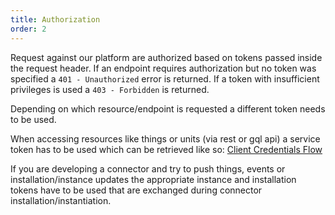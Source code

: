 ```yaml
---
title: Authorization
order: 2
---
```


Request against our platform are authorized based on tokens passed inside the request header. If an endpoint requires authorization but no token was specified a `401 - Unauthorized` error is returned. If a token with insufficient privileges is used a `403 - Forbidden` is returned.

Depending on which resource/endpoint is requested a different token needs to be used.

When accessing resources like things or units (via rest or gql api) a service token has to be used which can be retrieved like so: [Client Credentials Flow](https://docs.connctd.io/oauth2/#client-credentials-flow)

If you are developing a connector and try to push things, events or installation/instance updates the appropriate instance and installation tokens have to be used that are exchanged during connector installation/instantiation.
